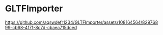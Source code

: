 # GLTFImporter

https://github.com/aqswdefr1234/GLTFImporter/assets/108164564/82976899-cb68-4f71-8c7d-cbaea715dced

